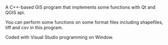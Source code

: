 A C++-based GIS program that implements some functions with Qt and QGIS api.

You can perform some functions on some format files including shapefiles, tiff and csv in this program.
 
Coded with Visual Studio programming on Window.
